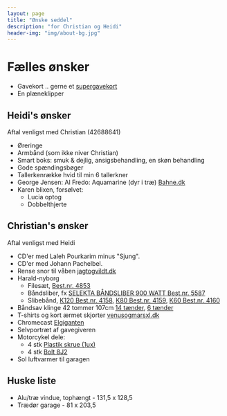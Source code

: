 ```yaml
---
layout: page
title: "Ønske seddel"
description: "for Christian og Heidi"
header-img: "img/about-bg.jpg"
---
```

# Fælles ønsker

* Gavekort .. gerne et [supergavekort](https://www.gavekortet.dk/supergiftcard.aspx)
* En plæneklipper

## Heidi's ønsker

Aftal venligst med Christian (42688641)

* Øreringe
* Armbånd (som ikke niver Christian)
* Smart boks: smuk & dejlig, ansigsbehandling, en skøn behandling
* Gode spændingsbøger
* Tallerkenrække hvid til min 6 tallerkner
* George Jensen: Al Fredo: Aquamarine (dyr i træ) [Bahne.dk](http://www.bahne.dk/georg-jensen-alfredo-aquamarine-saet-6-dele.html)
* Karen blixen, forsølvet: 
  * Lucia optog
  * Dobbelthjerte

## Christian's ønsker

Aftal venligst med Heidi

* CD'er med Laleh Pourkarim minus "Sjung".
* CD'er med Johann Pachelbel.
* Rense snor til våben [jagtogvildt.dk](http://jagtogvildt.dk/174-hoppes-boresnake-kal-30-308-30-06-300.html)
* Harald-nyborg
  * Filesæt, [Best.nr. 4853](http://www.harald-nyborg.dk/p4853/filesaet-5-dele)
  * Båndsliber, fx [SELEKTA BÅNDSLIBER 900 WATT Best.nr. 5587](http://www.harald-nyborg.dk/p5587/selekta-baandsliber-900-watt)
  * Slibebånd, [K120 Best.nr. 4158](http://www.harald-nyborg.dk/p4158/slibebaand-75x533-mm-6-stk-k120), [K80 Best.nr. 4159](http://www.harald-nyborg.dk/p4159/slibebaand-75x533-mm-6-stk-k80), [K60 Best.nr. 4160](http://www.harald-nyborg.dk/p4160/slibebaand-75x533-mm-6-stk-k60)
* Båndsav klinge  42 tommer 107cm [14 tænder](http://toolworld.dk/Rawlink-Bandsavsklinge-14-taender-1085-mm-p25924), [6 tænder](http://toolworld.dk/Rawlink-Bandsavsklinge-6-taender-1085-mm-p25923)
* T-shirts og kort ærmet skjorter [venusogmarsxl.dk](http://www.venusogmarsxl.dk/catalog?section=herrer&amp;search=6xl)
* Chromecast [Elgiganten](http://www.elgiganten.dk/product/tv-radio/streaming-og-medieafspiller/CHROMECAST/chromecast-inkl-3-maneder-viaplay)
* Selvportræt af gavegiveren
* Motorcykel dele:
  * 4 stk [Plastik skrue (1ux)](https://www.yamahamotorcyclespares.co.uk/product/YAMAHA/901500502400/SCREW,%20ROUND%20HEAD(1UX)&uid=0)
  * 4 stk [Bolt 8J2](https://www.yamahamotorcyclespares.co.uk/product/YAMAHA/901790527100/NUT%20(8J2)&uid=0)
* Sol luftvarmer til garagen

## Huske liste

* Alu/træ vindue, tophængt - 131,5 x 128,5
* Trædør garage - 81 x 203,5
 
